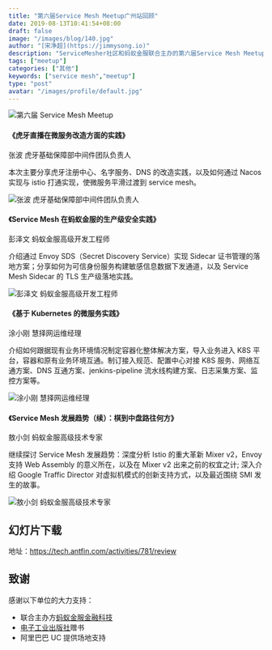 ```yaml
---
title: "第六届Service Mesh Meetup广州站回顾"
date: 2019-08-13T10:41:54+08:00
draft: false
image: "/images/blog/140.jpg"
author: "[宋净超](https://jimmysong.io)"
description: "ServiceMesher社区和蚂蚁金服联合主办的第六届Service Mesh Meetup广州站收官，来自虎牙的张波、慧择网的涂小刚、蚂蚁金服的彭泽文、敖小剑为社区带来精彩分享。"
tags: ["meetup"]
categories: ["其他"]
keywords: ["service mesh","meetup"]
type: "post"
avatar: "/images/profile/default.jpg"
---
```


![第六届 Service Mesh Meetup](https://gw.alipayobjects.com/mdn/rms_91f3e6/afts/img/A*jDqoTJLCrcEAAAAAAAAAAABkARQnAQ)

#### 《虎牙直播在微服务改造方面的实践》

张波 虎牙基础保障部中间件团队负责人

本次主要分享虎牙注册中心、名字服务、DNS 的改造实践，以及如何通过 Nacos 实现与 istio 打通实现，使微服务平滑过渡到 service mesh。

![张波 虎牙基础保障部中间件团队负责人](https://gw.alipayobjects.com/mdn/rms_91f3e6/afts/img/A*yuUFSL3ToOMAAAAAAAAAAABkARQnAQ)

#### 《Service Mesh 在蚂蚁金服的生产级安全实践》

彭泽文 蚂蚁金服高级开发工程师

介绍通过 Envoy SDS（Secret Discovery Service）实现 Sidecar 证书管理的落地方案；分享如何为可信身份服务构建敏感信息数据下发通道，以及 Service Mesh Sidecar 的 TLS 生产级落地实践。

![彭泽文 蚂蚁金服高级开发工程师](https://gw.alipayobjects.com/mdn/rms_91f3e6/afts/img/A*bzoXQ5icbBsAAAAAAAAAAABkARQnAQ)

#### 《基于 Kubernetes 的微服务实践》

涂小刚 慧择网运维经理

介绍如何跟据现有业务环境情况制定容器化整体解决方案，导入业务进入 K8S 平台，容器和原有业务环境互通。制订接入规范、配置中心对接 K8S 服务、网络互通方案、DNS 互通方案、jenkins-pipeline 流水线构建方案、日志采集方案、监控方案等。

![涂小刚 慧择网运维经理](https://gw.alipayobjects.com/mdn/rms_91f3e6/afts/img/A*XNWeRaon9z4AAAAAAAAAAABkARQnAQ)

#### 《Service Mesh 发展趋势（续）：棋到中盘路往何方》

敖小剑 蚂蚁金服高级技术专家

继续探讨 Service Mesh 发展趋势：深度分析 Istio 的重大革新 Mixer v2，Envoy 支持 Web Assembly 的意义所在，以及在 Mixer v2 出来之前的权宜之计; 深入介绍 Google Traffic Director 对虚拟机模式的创新支持方式，以及最近围绕 SMI 发生的故事。

![敖小剑 蚂蚁金服高级技术专家](https://gw.alipayobjects.com/mdn/rms_91f3e6/afts/img/A*Bv_qSrl_7jEAAAAAAAAAAABkARQnAQ)

## 幻灯片下载

地址：https://tech.antfin.com/activities/781/review

## 致谢

感谢以下单位的大力支持：

- 联合主办方[蚂蚁金服金融科技](https://tech.antfin.com/activities/2)
- [电子工业出版社](https://www.phei.com.cn/)赠书
- 阿里巴巴 UC 提供场地支持
